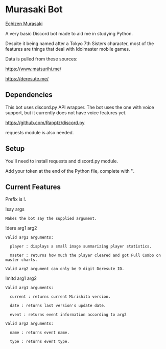 # Murasaki Bot

[Echizen Murasaki](https://i.imgur.com/m3Pco1h.jpg)


A very basic Discord bot made to aid me in studying Python.

Despite it being named after a Tokyo 7th Sisters character, most of the features are things that deal with Idolmaster mobile games.

Data is pulled from these sources:

https://www.matsurihi.me/

https://deresute.me/


## Dependencies

This bot uses discord.py API wrapper.
The bot uses the one with voice support, but it currently does not have voice features yet.

https://github.com/Rapptz/discord.py

requests module is also needed.

## Setup

You'll need to install requests and discord.py module.

Add your token at the end of the Python file, complete with ''.

## Current Features

Prefix is !.

!say args

    Makes the bot say the supplied argument.

!dere arg1 arg2

    Valid arg1 arguments:

      player : displays a small image summarizing player statistics.

      master : returns how much the player cleared and got Full Combo on master charts.

    Valid arg2 argument can only be 9 digit Deresute ID.

!mltd arg1 arg2

    Valid arg1 arguments:

      current : returns current Mirishita version.

      date : returns last version's update date.

      event : returns event information according to arg2

    Valid arg2 arguments:

      name : returns event name.

      type : returns event type.
